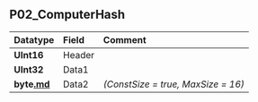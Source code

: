 ## P02\_ComputerHash ##
| **Datatype** | **Field** | **Comment** |
|:-------------|:----------|:------------|
| **UInt16** | Header |  |
| **UInt32** | Data1 |  |
| **byte[.md](.md)** | Data2 | _(ConstSize = true, MaxSize = 16)_ |